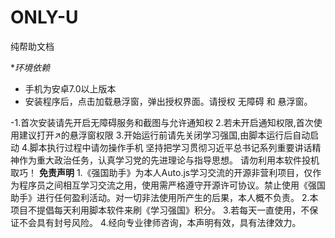 # ONLY-U
纯帮助文档

**环境依赖*

- 手机为安卓7.0以上版本
- 安装程序后，点击加载悬浮窗，弹出授权界面。请授权 无障碍 和 悬浮窗。


-1.首次安装请先开启无障碍服务和截图与允许通知权
2.若未开启通知权限,首次使用建议打开↗的悬浮窗权限
3.开始运行前请先关闭学习强国,由脚本运行后自动启动
4.脚本执行过程中请勿操作手机
坚持把学习贯彻习近平总书记系列重要讲话精神作为重大政治任务，认真学习党的先进理论与指导思想。
请勿利用本软件投机取巧！
**免责声明**
1.《强国助手》为本人Auto.js学习交流的开源非营利项目，仅作为程序员之间相互学习交流之用，使用需严格遵守开源许可协议。禁止使用《强国助手》进行任何盈利活动。对一切非法使用所产生的后果，本人概不负责。
2.本项目不提倡每天利用脚本软件来刷《学习强国》积分。
3.若每天一直使用，不保证不会具有封号风险。
4.经向专业律师咨询，本声明有效，具有法律效力。
